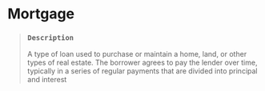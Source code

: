 # Mortgage

> ### `Description`
>
> A type of loan used to purchase or maintain a home, land, or other types of real estate. The borrower agrees to pay the lender over time, typically in a series of regular payments that are divided into principal and interest
